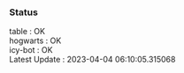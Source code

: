 ### Status


table : OK  
hogwarts : OK  
icy-bot : OK  
Latest Update : 2023-04-04 06:10:05.315068
